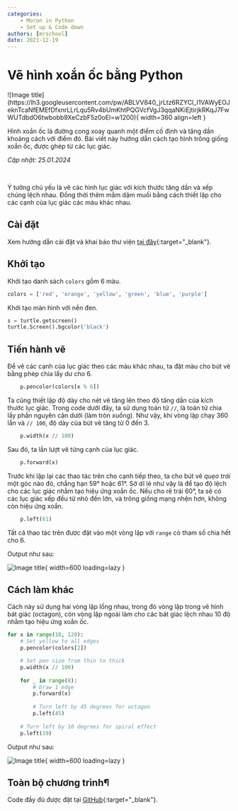```yaml
---
categories:
    - Moron in Python
    - Set up & Code down
authors: [mrschool]
date: 2021-12-19
---
```


# Vẽ hình xoắn ốc bằng Python

<div class="result" markdown>
![Image title](https://lh3.googleusercontent.com/pw/ABLVV840_jrLtz6RZYCl_I1VAWyEOJeknTcaNfEMEfDfxnrLLrLqu5Rv4bUmKhtPQGVcfVgJ3qqaNKiEjtirjkRKqJ7FwWUTdbdO6twbobb9XeCzbF5z0oEl=w1200){ width=360 align=left }

Hình xoắn ốc là đường cong xoay quanh một điểm cố định và tăng dần khoảng cách với điểm đó. Bài viết này hướng dẫn cách tạo hình trông giống xoắn ốc, được ghép từ các lục giác.

</div>

*Cập nhật: 25.01.2024*

<!-- more -->

<br>

Ý tưởng chủ yếu là vẽ các hình lục giác với kích thước tăng dần và xếp chúng lệch nhau. Đồng thời thêm mắm dặm muối bằng cách thiết lập cho các cạnh của lục giác các màu khác nhau.

## Cài đặt

Xem hướng dẫn cài đặt và khai báo thư viện [tại đây](create-overlapping-circles-by-python.md/#khoi-tao){:target="_blank"}.

## Khởi tạo

Khởi tạo danh sách `colors` gồm 6 màu.

``` py linenums="4"
colors = ['red', 'orange', 'yellow', 'green', 'blue', 'purple']
```

Khởi tạo màn hình với nền đen.

``` py linenums="7"
s = turtle.getscreen()
turtle.Screen().bgcolor('black')
```

## Tiến hành vẽ

Để vẽ các cạnh của lục giác theo các màu khác nhau, ta đặt màu cho bút vẽ bằng phép chia lấy dư cho 6.

``` py linenums="18"
    p.pencolor(colors[x % 6])
```

Ta cũng thiết lập độ dày cho nét vẽ tăng lên theo độ tăng dần của kích thước lục giác. Trong code dưới đây, ta sử dụng toán tử `//`, là toán tử chia lấy phần nguyên cận dưới (làm tròn xuống). Như vậy, khi vòng lặp chạy 360 lần và `// 100`, độ dày của bút vẽ tăng từ 0 đến 3.

``` py linenums="21"
    p.width(x // 100)
```

Sau đó, ta lần lượt vẽ từng cạnh của lục giác.

``` py linenums="24"
    p.forward(x)
```

Trước khi lặp lại các thao tác trên cho cạnh tiếp theo, ta cho bút vẽ *quẹo trái* một góc nào đó, chẳng hạn 59° hoặc 61°. Sở dĩ lẻ như vậy là để tạo độ lệch cho các lục giác nhằm tạo hiệu ứng xoắn ốc. Nếu cho rẽ trái 60°, ta sẽ có các lục giác xếp đều từ nhỏ đến lớn, và trông giống mạng nhện hơn, không còn hiệu ứng xoắn.

``` py linenums="27"
    p.left(61)
```

Tất cả thao tác trên được đặt vào một vòng lặp với `range` có tham số chia hết cho 6.

Output như sau:

![Image title](https://lh3.googleusercontent.com/76NUV4ZJjbBgBPWvig4gOEgO5h1Y_R0g6JJW689Ecwhrm_KK4NmKepxmsEbK8pT5OyqDeU135yY6Bt44flNgJVz_CWVBEQb3iS-84X-UeIC-3rr0Iwe116Wop7TMociFVErzYZEsZXQ=w1200){ width=600 loading=lazy }

## Cách làm khác

Cách này sử dụng hai vòng lặp lồng nhau, trong đó vòng lặp trong vẽ hình bát giác (octagon), còn vòng lặp ngoài làm cho các bát giác lệch nhau 10 độ nhằm tạo hiệu ứng xoắn ốc.

``` py linenums="16"
for x in range(10, 120):
    # Set yellow to all edges
    p.pencolor(colors[2])

    # Set pen size from thin to thick 
    p.width(x // 100)        
    
    for _ in range(8):
        # Draw 1 edge
        p.forward(x)
        
        # Turn left by 45 degrees for octagon
        p.left(45)
    
    # Turn left by 10 degrees for spiral effect
    p.left(10)
```

Output như sau:

![Image title](https://lh3.googleusercontent.com/pw/ABLVV84uivhCzDuosHvaInF1nsAq-1Zi3iFEg3bQScKo2faRPMt-c7gDYBIG2v0TjEZhrKhfcUE4pdANCZ3fLqAQfUP7_uFClQktWrIon2dTmW6Ifhe2szA4=w1200){ width=600 loading=lazy }

## Toàn bộ chương trình¶

Code đầy đủ được đặt tại [GitHub](https://github.com/vtchitruong/Turtle/tree/main/Spiral){:target="_blank"}.